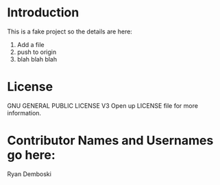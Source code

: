 # Introduction
This is a fake project so the details are here:
1. Add a file
2. push to origin
3. blah blah blah

# License
 GNU GENERAL PUBLIC LICENSE V3 Open up LICENSE file for more information.
# Contributor Names and Usernames go here:
Ryan Demboski
